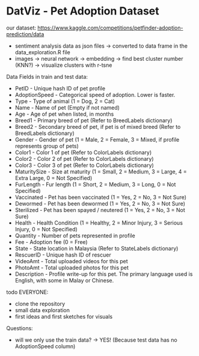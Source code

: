 # DatViz - Pet Adoption Dataset

our dataset:
https://www.kaggle.com/competitions/petfinder-adoption-prediction/data

+ sentiment analysis data as json files -> converted to data frame in the data_exploration.R file
+ images -> neural network -> embedding -> find best cluster number (KNN?) -> visualize clusters with r-tsne

Data Fields in train and test data:

* PetID - Unique hash ID of pet profile
* AdoptionSpeed - Categorical speed of adoption. Lower is faster.
* Type - Type of animal (1 = Dog, 2 = Cat)
* Name - Name of pet (Empty if not named)
* Age - Age of pet when listed, in months
* Breed1 - Primary breed of pet (Refer to BreedLabels dictionary)
* Breed2 - Secondary breed of pet, if pet is of mixed breed (Refer to BreedLabels dictionary)
* Gender - Gender of pet (1 = Male, 2 = Female, 3 = Mixed, if profile represents group of pets)
* Color1 - Color 1 of pet (Refer to ColorLabels dictionary)
* Color2 - Color 2 of pet (Refer to ColorLabels dictionary)
* Color3 - Color 3 of pet (Refer to ColorLabels dictionary)
* MaturitySize - Size at maturity (1 = Small, 2 = Medium, 3 = Large, 4 = Extra Large, 0 = Not Specified)
* FurLength - Fur length (1 = Short, 2 = Medium, 3 = Long, 0 = Not Specified)
* Vaccinated - Pet has been vaccinated (1 = Yes, 2 = No, 3 = Not Sure)
* Dewormed - Pet has been dewormed (1 = Yes, 2 = No, 3 = Not Sure)
* Sterilized - Pet has been spayed / neutered (1 = Yes, 2 = No, 3 = Not Sure)
* Health - Health Condition (1 = Healthy, 2 = Minor Injury, 3 = Serious Injury, 0 = Not Specified)
* Quantity - Number of pets represented in profile
* Fee - Adoption fee (0 = Free)
* State - State location in Malaysia (Refer to StateLabels dictionary)
* RescuerID - Unique hash ID of rescuer
* VideoAmt - Total uploaded videos for this pet
* PhotoAmt - Total uploaded photos for this pet
* Description - Profile write-up for this pet. The primary language used is English, with some in Malay or Chinese.


todo EVERYONE:
- clone the repository 
- small data exploration
- first ideas and first sketches for visuals


Questions:

- will we only use the train data? -> YES! (Because test data has no AdoptionSpeed column)
